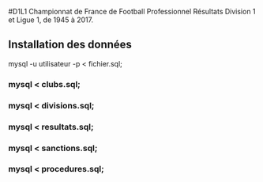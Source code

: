#D1L1 
Championnat de France de Football Professionnel
Résultats Division 1 et Ligue 1, de 1945 à 2017.

## Installation des données
mysql -u utilisateur -p < fichier.sql;

### mysql < clubs.sql;
### mysql < divisions.sql;
### mysql < resultats.sql;
### mysql < sanctions.sql;
### mysql < procedures.sql;
